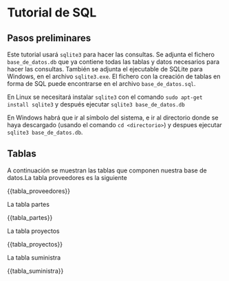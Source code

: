 # Tutorial de SQL


## Pasos preliminares

Este tutorial usará ``sqlite3`` para hacer las consultas. Se adjunta el fichero ``base_de_datos.db`` que ya contiene todas las tablas y datos necesarios para hacer las consultas. También se adjunta el ejecutable de SQLite para Windows, en el archivo ``sqlite3.exe``. El fichero con la creación de tablas en forma de SQL puede encontrarse en el archivo ``base_de_datos.sql``.

En Linux se necesitará instalar ``sqlite3`` con el comando ``sudo apt-get install sqlite3`` y después ejecutar ``sqlite3 base_de_datos.db``

En Windows habrá que ir al símbolo del sistema, e ir al directorio donde se haya descargado (usando el comando ``cd <directorio>``) y despues ejecutar ``sqlite3 base_de_datos.db``.


## Tablas

A continuación se muestran las tablas que componen nuestra base de datos.La tabla proveedores es la siguiente


{{tabla_proveedores}}


La tabla partes

{{tabla_partes}}

La tabla proyectos

{{tabla_proyectos}}

La tabla suministra

{{tabla_suministra}}